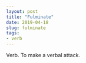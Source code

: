 ```yaml
---
layout: post
title: "Fulminate"
date: 2019-04-18
slug: fulminate
tags:
- verb
---
```


Verb. To make a verbal attack.

